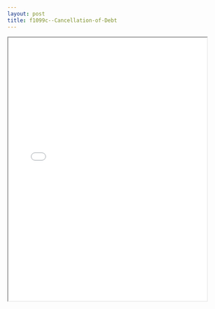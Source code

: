 ```yaml
---
layout: post
title: f1099c--Cancellation-of-Debt
---
```


<div class="pdf-container">
<iframe src="/ea//_pdf-2-md/f1099c--Cancellation-of-Debt.pdf" height="600" width="90%" allowFullScreen="true"></iframe>
</div>

